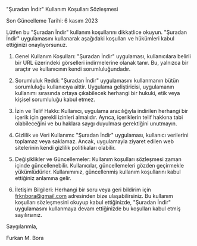 "Şuradan İndir" Kullanım Koşulları Sözleşmesi

Son Güncelleme Tarihi: 6 kasım 2023

Lütfen bu "Şuradan İndir" kullanım koşullarını dikkatlice okuyun. "Şuradan İndir" uygulamasını kullanarak aşağıdaki koşulları ve hükümleri kabul ettiğinizi onaylıyorsunuz.

1. Genel Kullanım Koşulları:
"Şuradan İndir" uygulaması, kullanıcılara belirli bir URL üzerindeki görselleri indirmelerine olanak tanır. Bu, yalnızca bir araçtır ve kullanıcının kendi sorumluluğundadır.

2. Sorumluluk Reddi:
"Şuradan İndir" uygulamasını kullanmanın bütün sorumluluğu kullanıcıya aittir. Uygulama geliştiricisi, uygulamanın kullanımı sırasında ortaya çıkabilecek herhangi bir hukuki, etik veya kişisel sorumluluğu kabul etmez.

3. İzin ve Telif Hakkı:
Kullanıcı, uygulama aracılığıyla indirilen herhangi bir içerik için gerekli izinleri almalıdır. Ayrıca, içeriklerin telif hakkına tabi olabileceğini ve bu haklara saygı duyulması gerektiğini unutmayın.

4. Gizlilik ve Veri Kullanımı:
"Şuradan İndir" uygulaması, kullanıcı verilerini toplamaz veya saklamaz. Ancak, uygulamayla ziyaret edilen web sitelerinin kendi gizlilik politikaları olabilir.

5. Değişiklikler ve Güncellemeler:
Kullanım koşulları sözleşmesi zaman içinde güncellenebilir. Kullanıcılar, güncellemeleri gözden geçirmekle yükümlüdürler. Kullanımınız, güncellenmiş kullanım koşullarını kabul ettiğiniz anlamına gelir.

6. İletişim Bilgileri:
Herhangi bir soru veya geri bildirim için frknbora@gmail.com adresinden bize ulaşabilirsiniz.
Bu kullanım koşulları sözleşmesini okuyup kabul ettiğinizde, "Şuradan İndir" uygulamasını kullanmaya devam ettiğinizde bu koşulları kabul etmiş sayılırsınız.

Saygılarımla,

Furkan M. Bora
